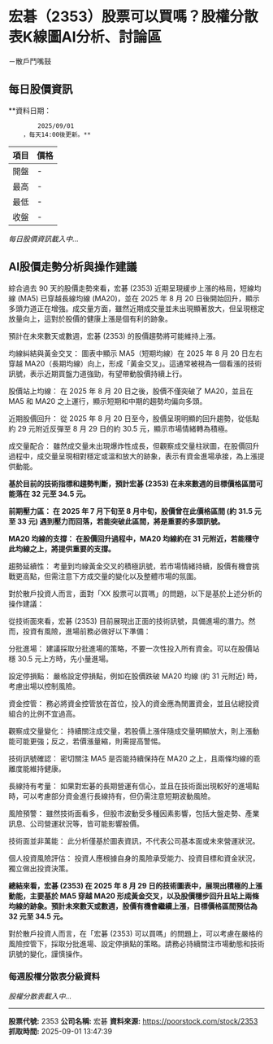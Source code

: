 # 宏碁（2353）股票可以買嗎？股權分散表K線圖AI分析、討論區
－散戶鬥嘴鼓

## 每日股價資訊

**資料日期：
        
            2025/09/01
        ，每天14:00後更新。**

| 項目 | 價格 |
|------|------|
| 開盤 | - |
| 最高 | - |
| 最低 | - |
| 收盤 | - |

*每日股價資訊載入中...*

## AI股價走勢分析與操作建議

綜合過去 90 天的股價走勢來看，宏碁 (2353) 近期呈現緩步上漲的格局，短線均線 (MA5) 已穿越長線均線 (MA20)，並在 2025 年 8 月 20 日後開始回升，顯示多頭力道正在增強。成交量方面，雖然近期成交量並未出現顯著放大，但呈現穩定放量向上，這對於股價的健康上漲是個有利的跡象。

預計在未來數天或數週，宏碁 (2353) 的股價趨勢將可能維持上漲。

均線糾結與黃金交叉： 圖表中顯示 MA5（短期均線）在 2025 年 8 月 20 日左右穿越 MA20（長期均線）向上，形成「黃金交叉」。這通常被視為一個看漲的技術訊號，表示近期買盤力道強勁，有望帶動股價持續上行。

股價站上均線： 在 2025 年 8 月 20 日之後，股價不僅突破了 MA20，並且在 MA5 和 MA20 之上運行，顯示短期和中期的趨勢均偏向多頭。

近期股價回升： 從 2025 年 8 月 20 日至今，股價呈現明顯的回升趨勢，從低點約 29 元附近反彈至 8 月 29 日的約 30.5 元，顯示市場情緒轉為積極。

成交量配合： 雖然成交量未出現爆炸性成長，但觀察成交量柱狀圖，在股價回升過程中，成交量呈現相對穩定或溫和放大的跡象，表示有資金進場承接，為上漲提供動能。

**基於目前的技術指標和趨勢判斷，預計宏碁 (2353) 在未來數週的目標價格區間可能落在 32 元至 34.5 元。**

**前期壓力區： 在 2025 年 7 月下旬至 8 月中旬，股價曾在此價格區間 (約 31.5 元至 33 元) 遇到壓力而回落，若能突破此區間，將是重要的多頭訊號。**

**MA20 均線的支撐： 在股價回升過程中，MA20 均線約在 31 元附近，若能穩守此均線之上，將提供重要的支撐。**

趨勢延續性： 考量到均線黃金交叉的積極訊號，若市場情緒持續，股價有機會挑戰更高點，但需注意下方成交量的變化以及整體市場的氛圍。

對於散戶投資人而言，面對「XX 股票可以買嗎」的問題，以下是基於上述分析的操作建議：

從技術面來看，宏碁 (2353) 目前展現出正面的技術訊號，具備進場的潛力。然而，投資有風險，進場前務必做好以下準備：

分批進場： 建議採取分批進場的策略，不要一次性投入所有資金。可以在股價站穩 30.5 元上方時，先小量進場。

設定停損點： 嚴格設定停損點，例如在股價跌破 MA20 均線 (約 31 元附近) 時，考慮出場以控制風險。

資金控管： 務必將資金控管放在首位，投入的資金應為閒置資金，並且佔總投資組合的比例不宜過高。

觀察成交量變化： 持續關注成交量，若股價上漲伴隨成交量明顯放大，則上漲動能可能更強；反之，若價漲量縮，則需提高警惕。

技術訊號確認： 密切關注 MA5 是否能持續保持在 MA20 之上，且兩條均線的乖離度能維持健康。

長線持有考量： 如果對宏碁的長期營運有信心，並且在技術面出現較好的進場點時，可以考慮部分資金進行長線持有，但仍需注意短期波動風險。

風險預警： 雖然技術面看多，但股市波動受多種因素影響，包括大盤走勢、產業訊息、公司營運狀況等，皆可能影響股價。

技術面並非萬能： 此分析僅基於圖表資訊，不代表公司基本面或未來營運狀況。

個人投資風險評估： 投資人應根據自身的風險承受能力、投資目標和資金狀況，獨立做出投資決策。

**總結來看，宏碁 (2353) 在 2025 年 8 月 29 日的技術圖表中，展現出積極的上漲動能，主要基於 MA5 穿越 MA20 形成黃金交叉，以及股價穩步回升且站上兩條均線的跡象。預計未來數天或數週，股價有機會繼續上漲，目標價格區間預估為 32 元至 34.5 元。**

對於散戶投資人而言，在「宏碁 (2353) 可以買嗎」的問題上，可以考慮在嚴格的風險控管下，採取分批進場、設定停損點的策略。請務必持續關注市場動態和技術訊號的變化，謹慎操作。

### 每週股權分散表分級資料

*股權分散表載入中...*

---

**股票代號:** 2353
**公司名稱:** 宏碁
**資料來源:** https://poorstock.com/stock/2353
**抓取時間:** 2025-09-01 13:47:39